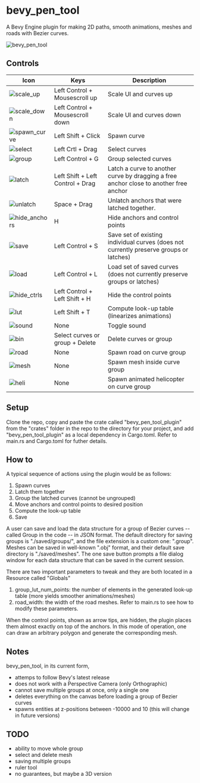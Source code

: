 # bevy_pen_tool
A Bevy Engine plugin for making 2D paths, smooth animations, meshes and roads with Bezier curves.



![bevy_pen_tool](https://user-images.githubusercontent.com/6177048/137658210-387c304a-469c-4f65-a4a8-4612f39656cb.gif)


## Controls

| Icon | Keys | Description |
| --- | --- | --- |
| ![scale_up](https://user-images.githubusercontent.com/6177048/137652103-02a4b95b-61de-491a-92da-3ef74cf97498.png) | Left Control + Mousescroll up | Scale UI and curves up |
| ![scale_down](https://user-images.githubusercontent.com/6177048/137652111-6d3e13aa-bca9-40d5-9a06-222cad9c23bf.png) | Left Control + Mousescroll down | Scale UI and curves down |
| ![spawn_curve](https://user-images.githubusercontent.com/6177048/137652140-605744c5-e9a0-4c8d-ad8a-1c47dcb7db7c.png) | Left Shift + Click | Spawn curve |
| ![select](https://user-images.githubusercontent.com/6177048/137652978-98319770-9cb2-43c2-af6f-3fbd05048626.png)  | Left Crtl + Drag | Select curves |
| ![group](https://user-images.githubusercontent.com/6177048/137652145-adb487b7-c45d-4aa5-8a20-ddd45829dc2d.png) | Left Control + G | Group selected curves |
| ![latch](https://user-images.githubusercontent.com/6177048/137652149-a604ed8d-83bb-4d2d-973c-05658c12ae6b.png) | Left Shift + Left Control + Drag |   Latch a curve to another curve by dragging a free anchor close to another free anchor |
| ![unlatch](https://user-images.githubusercontent.com/6177048/137652201-3a6880c3-c149-4ff1-bc27-b8132bf52fc2.png) | Space + Drag | Unlatch anchors that were latched together. |
| ![hide_anchors](https://user-images.githubusercontent.com/6177048/137652205-d915eb15-88ea-45da-92a0-3d3680a56ea1.png) | H | Hide anchors and control points |
| ![save](https://user-images.githubusercontent.com/6177048/137652208-a7d843b7-6adc-414b-b0d7-126afd4f809f.png)  | Left Control + S | Save set of existing individual curves (does not currently preserve groups or latches) |
| ![load](https://user-images.githubusercontent.com/6177048/137652246-69c1309e-2486-496c-acbc-852a255476d2.png) | Left Control + L | Load set of saved curves (does not currently preserve groups or latches)|
| ![hide_ctrls](https://user-images.githubusercontent.com/6177048/137652249-81669e44-42b8-4775-afe5-071c248713ef.png) | Left Control + Left Shift + H | Hide the control points |
| ![lut](https://user-images.githubusercontent.com/6177048/137652254-f62c0d1b-d323-4ec6-b51f-c86b3f21f390.png) | Left Shift + T | Compute look-up table (linearizes animations) |
| ![sound](https://user-images.githubusercontent.com/6177048/137652277-c43ace61-723b-409b-b48b-5521238c5e4d.png) | None | Toggle sound |
| ![bin](https://user-images.githubusercontent.com/6177048/137652281-a461da81-bbd0-4728-a80f-7bb19849a149.png) | Select curves or group + Delete | Delete curves or group |
| ![road](https://user-images.githubusercontent.com/6177048/137652369-0bd832a9-9c03-42a3-9dc6-b840f45c86dd.png) | None | Spawn road on curve group |
| ![mesh](https://user-images.githubusercontent.com/6177048/137652366-ffc53243-0df9-4e84-a0ab-3985c3c59302.png) | None | Spawn mesh inside curve group |
| ![heli](https://user-images.githubusercontent.com/6177048/137652364-67eedf2b-8283-43b0-a2e6-e80e97f5cb89.png) | None | Spawn animated helicopter on curve group |









## Setup
Clone the repo, copy and paste the crate called "bevy_pen_tool_plugin" from the "crates" folder in the repo to the directory for your project, and add "bevy_pen_tool_plugin" as a local dependency in Cargo.toml. Refer to main.rs and Cargo.toml for futher details.

## How to
A typical sequence of actions using the plugin would be as follows:
1. Spawn curves
2. Latch them together
3. Group the latched curves (cannot be ungrouped)
4. Move anchors and control points to desired position
5. Compute the look-up table
6. Save

A user can save and load the data structure for a group of Bezier curves -- called Group in the code -- in JSON format. The default directory for saving groups is "./saved/groups/", and the file extension is a custom one: ".group". Meshes can be saved in well-known ".obj" format, and their default save directory is "./saved/meshes". The one save button prompts a file dialog window for each data structure that can be saved in the current session.

There are two important parameters to tweak and they are both located in a Resource called "Globals"
1. group_lut_num_points: the number of elements in the generated look-up table (more yields smoother animations/meshes)
2. road_width: the width of the road meshes.
Refer to main.rs to see how to modify these parameters.

When the control points, shown as arrow tips, are hidden, the plugin places them almost exactly on top of the anchors. In this mode of operation, one can draw an arbitrary polygon and generate the corresponding mesh.


## Notes
bevy_pen_tool, in its current form,
- attemps to follow Bevy's latest release
- does not work with a Perspective Camera (only Orthographic)
- cannot save multiple groups at once, only a single one
- deletes everything on the canvas before loading a group of Bezier curves
- spawns entities at z-positions between -10000 and 10 (this will change in future versions)



## TODO
- ability to move whole group
- select and delete mesh
- saving multiple groups
- ruler tool
- no guarantees, but maybe a 3D version







